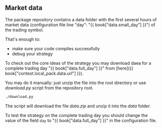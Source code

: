 ## Market data

The package repository contains a data folder with the first several hours of market data (configuration file line "day": "{{ book["data.small_day"] }}") of the trading symbol.

That's enough to:
- make sure your code compiles successfully
- debug your strategy

To check out the core ideas of the strategy you may download daеa for a complete trading day "{{ book["data.full_day"] }}" from [here]({{ book["contest.local_pack.data.url"] }}).

You may do it manually: just unzip the file into the root directory or use *download.py* script from the repository root.

```bash
./download.py
```

The script will download the file *data.zip* and unzip it into the *data* folder.

To test the strategy on the complete trading day you should change the value of the field `day` to "{{ book["data.full_day"] }}" in the configuration file.
